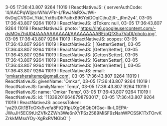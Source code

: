 3-05 17:36:43.807  9264 11019 I ReactNativeJS: { serverAuthCode: '4/AACPqWljzsrWNxVFtr-LfRwJNsRXvJtWi-6vDqjCVSGvLYkkLYxt6siDhPaihx896YeiDOqlCjhu2jR-_jRm2y4',
03-05 17:36:43.807  9264 11019 I ReactNativeJS:   idToken: null,
03-05 17:36:43.807  9264 11019 I ReactNativeJS:   photo: 'https://lh6.googleusercontent.com/-dsMOpZhiU04/AAAAAAAAAAI/AAAAAAAAABE/oQfX5u7VaDI/photo.jpg',
03-05 17:36:43.807  9264 11019 I ReactNativeJS:   scopes: 
03-05 17:36:43.807  9264 11019 I ReactNativeJS:    [ [Getter/Setter],
03-05 17:36:43.807  9264 11019 I ReactNativeJS:      [Getter/Setter],
03-05 17:36:43.807  9264 11019 I ReactNativeJS:      [Getter/Setter],
03-05 17:36:43.807  9264 11019 I ReactNativeJS:      [Getter/Setter],
03-05 17:36:43.807  9264 11019 I ReactNativeJS:      [Getter/Setter] ],
03-05 17:36:43.807  9264 11019 I ReactNativeJS:   email: 'omkarsheraltemp@gmail.com',
03-05 17:36:43.807  9264 11019 I ReactNativeJS:   givenName: 'Omkar',
03-05 17:36:43.807  9264 11019 I ReactNativeJS:   familyName: 'Temp',
03-05 17:36:43.807  9264 11019 I ReactNativeJS:   name: 'Omkar Temp',
03-05 17:36:43.807  9264 11019 I ReactNativeJS:   id: '113392016648798793017',
03-05 17:36:43.807  9264 11019 I ReactNativeJS:   accessToken: 'ya29.Glt1BTcGKk5vefa8FtQ91pUXgQ6QbOfGsc-IIk-L0EPA-JWuJH5EC9tUtZVfkZZWh3We6nXYFSz2589MiSF9zNahWPCSSK1TxTOrvKZrkkMMssYOy-XgRxRVNGbO' }

